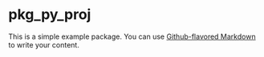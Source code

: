 # pkg_py_proj

This is a simple example package. You can use
[Github-flavored Markdown](https://guides.github.com/features/mastering-markdown/)
to write your content.